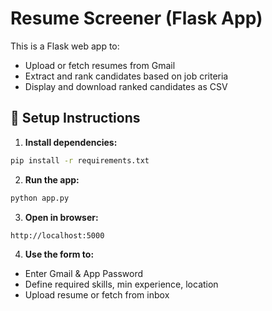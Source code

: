 # Resume Screener (Flask App)

This is a Flask web app to:
- Upload or fetch resumes from Gmail
- Extract and rank candidates based on job criteria
- Display and download ranked candidates as CSV

## 🚀 Setup Instructions

1. **Install dependencies:**
```bash
pip install -r requirements.txt
```

2. **Run the app:**
```bash
python app.py
```

3. **Open in browser:**
```
http://localhost:5000
```

4. **Use the form to:**
- Enter Gmail & App Password
- Define required skills, min experience, location
- Upload resume or fetch from inbox
